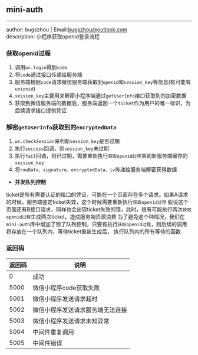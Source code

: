 ## mini-auth
----------------------------
author: bugszhou | Email:bugszhou@outlook.com <br>
description: 小程序获取openid登录流程

### 获取openid过程

1. 调用`wx.login`得到`code`
2. 将`code`通过接口传递给服务端
3. 服务端根据`code`请求微信服务端获取到`openid`和`session_key`等信息(有可能有`unionid`)
4. `session_key`主要用来解密小程序端通过`getUserInfo`接口获取到的加密数据
5. 获取到微信服务端的数据后，服务端返回一个`ticket`作为用户的唯一标识，为后续请求接口提供凭证

### 解密`getUserInfo`获取到的`encryptedData`

1. `wx.checkSession`来判断`session_key`是否过期
2. 执行`success`回调，则`session_key`未过期
3. 执行`fail`回调，则已过期，需要重新执行`获取openid过程`来刷新服务端缓存的`session_key`
4. 将`rawData、signature、encryptedData、iv`传递给服务端解密获得数据

- **并发队列控制**

ticket是所有需要认证的接口的凭证，可能在一个页面存在多个请求。如果A请求的时候，服务端鉴定ticket失效，这个时候需要重新执行`获取openid过程`
假设这个页面还有B接口请求，同样也会出现ticket失效的错，此时，很有可能执行两次`获取openid过程`生成两次ticket，造成服务端资源浪费
为了避免这个种情况，我们在`mini-auth`库中增加了锁了队列控制，只要有执行`获取openid过程`，则后续的调用将存放在一个队列内，等待ticket重新生成后，
执行队列内的所有等待的函数

### 返回码

| 返回码 | 说明 |
| --- | --- |
| 0 | 成功 |
| 5000 | 微信小程序code获取失败 |
| 5001 | 微信小程序发送请求超时 |
| 5002 | 微信小程序发送请求服务端无法连接 |
| 5003 | 微信小程序发送请求未知异常 |
| 5004 | 中间件重复调用 |
| 5005 | 中间件错误 |

